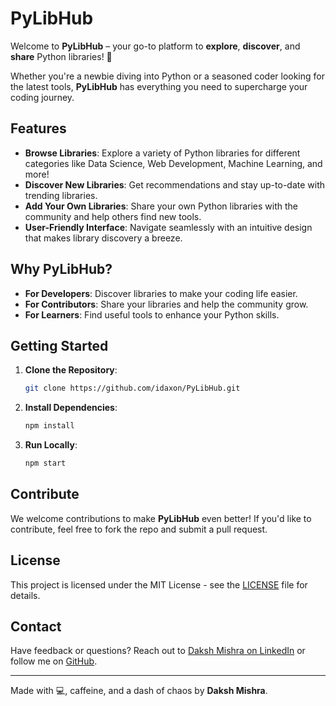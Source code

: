 # PyLibHub

Welcome to **PyLibHub** – your go-to platform to **explore**, **discover**, and **share** Python libraries! 🚀

Whether you're a newbie diving into Python or a seasoned coder looking for the latest tools, **PyLibHub** has everything you need to supercharge your coding journey.

## Features

- **Browse Libraries**: Explore a variety of Python libraries for different categories like Data Science, Web Development, Machine Learning, and more!
- **Discover New Libraries**: Get recommendations and stay up-to-date with trending libraries.
- **Add Your Own Libraries**: Share your own Python libraries with the community and help others find new tools.
- **User-Friendly Interface**: Navigate seamlessly with an intuitive design that makes library discovery a breeze.

## Why PyLibHub?

- **For Developers**: Discover libraries to make your coding life easier.
- **For Contributors**: Share your libraries and help the community grow.
- **For Learners**: Find useful tools to enhance your Python skills.

## Getting Started

1. **Clone the Repository**:
    ```bash
    git clone https://github.com/idaxon/PyLibHub.git
    ```
2. **Install Dependencies**:
    ```bash
    npm install
    ```
3. **Run Locally**:
    ```bash
    npm start
    ```

## Contribute

We welcome contributions to make **PyLibHub** even better! If you'd like to contribute, feel free to fork the repo and submit a pull request.

## License

This project is licensed under the MIT License - see the [LICENSE](LICENSE) file for details.

## Contact

Have feedback or questions? Reach out to [Daksh Mishra on LinkedIn](https://www.linkedin.com/in/daksh-mishra-5a036b2b1) or follow me on [GitHub](https://github.com/idaxon).

---
Made with 💻, caffeine, and a dash of chaos by **Daksh Mishra**.
